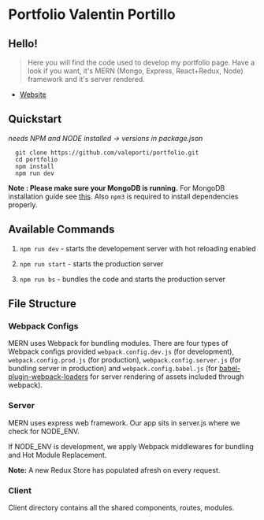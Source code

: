 

# Portfolio Valentin Portillo
## Hello!


> Here you will find the code used to develop my portfolio page. Have a look if you want, it's MERN (Mongo, Express, React+Redux, Node) framework and it's server rendered.

- [Website](https://portfolio-vp.herokuapp.com/)


## Quickstart

*needs NPM and NODE installed -> versions in package.json*

```
  git clone https://github.com/valeporti/portfolio.git
  cd portfolio
  npm install
  npm run dev
```

**Note : Please make sure your MongoDB is running.** For MongoDB installation guide see [this](https://docs.mongodb.org/v3.0/installation/). Also `npm3` is required to install dependencies properly.

## Available Commands

1. `npm run dev` - starts the developement server with hot reloading enabled

1. `npm run start` - starts the production server

1. `npm run bs` - bundles the code and starts the production server

## File Structure

### Webpack Configs

MERN uses Webpack for bundling modules. There are four types of Webpack configs provided `webpack.config.dev.js` (for development), `webpack.config.prod.js` (for production), `webpack.config.server.js` (for bundling server in production) and `webpack.config.babel.js` (for [babel-plugin-webpack-loaders](https://github.com/istarkov/babel-plugin-webpack-loaders) for server rendering of assets included through webpack).

### Server

MERN uses express web framework. Our app sits in server.js where we check for NODE_ENV.

If NODE_ENV is development, we apply Webpack middlewares for bundling and Hot Module Replacement.

**Note:** A new Redux Store has populated afresh on every request.

### Client

Client directory contains all the shared components, routes, modules.
